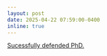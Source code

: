 ```yaml
---
layout: post
date: 2025-04-22 07:59:00-0400
inline: true
---
```



<a href="https://cigene.no/uncategorized/dat-nguyen-successfully-defends-phd-thesis/"> Sucessfully defended PhD.</a>